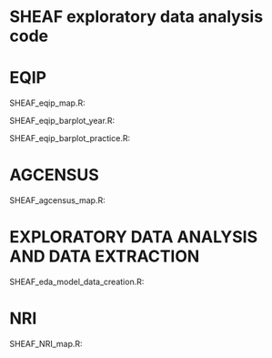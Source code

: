 SHEAF exploratory data analysis code
=======

EQIP
=======

SHEAF_eqip_map.R:

SHEAF_eqip_barplot_year.R:

SHEAF_eqip_barplot_practice.R:

AGCENSUS
=======

SHEAF_agcensus_map.R:

EXPLORATORY DATA ANALYSIS AND DATA EXTRACTION
=======

SHEAF_eda_model_data_creation.R:

NRI
=======

SHEAF_NRI_map.R:





